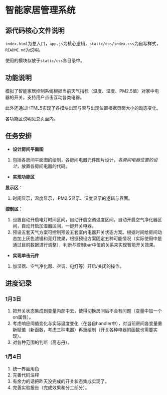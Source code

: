 # 智能家居管理系统

## 源代码核心文件说明

`index.html`为总入口，`app.js`为核心逻辑，`static/css/index.css`为自写样式，`README.md`为说明。

使用的模块存放于`static/css`各目录中。

## 功能说明

模拟了智能家居控制系统根据当前天气指标（温度、湿度、PM2.5值）对家中电器的开关。支持用户点击互动各类电器。

此外还通过HTML5实现了各模块出现与否与出现位置根据页面大小的动态变化。

各功能区说明见总页面内。

## 任务安排

- **设计房间平面图**

1. 包括各房间平面图的绘制，各房间电器元件图片设计，*各房间电器位置的设计*，放置各房间电器的代码。

- **实现功能区**

**显示区**：

1. 时间显示，温度显示， PM2.5显示、湿度显示的逻辑与界面。

**控制区：**

1. 设置自动开启电灯时间区间，自动开启空调温度区间，自动开启空气净化器区间，自动开启加湿器区间，一键开关电器。
2. 预设五套天气方案可控制预设五套室内电器开关状态方案。根据时间给房间动态加上灰色滤镜和亮灯效果，根据预设方案固定五种可能情况（实际使用中是通过目前数据进行调整），判断与控制bar中值的关系来实现智能开关效果。

- **实现单击元件**

1. 加湿器、空气净化器、空调、电灯等）开启/关闭的操作。 

## 进度记录

### 1月3日

1. 把开关状态集成到变量内部中去，使得切换房间后不会有问题（变量中加一个on属性）。
2. 考虑响应阈值变化与实际温度变化（在各自handler中），对当前房间各变量重新赋值（新函数，考虑三种电器）再重绘制（开关各种电器的函数也需要实现）。
3. 对各种范围的判断（高志丹）。

### 1月4日

1. 统一界面用色
2. 完善代码注释
3. 有余力的话把昨天没完成的开关状态集成实现了。
4. 完善实验报告（完成效果和分工部分）。

